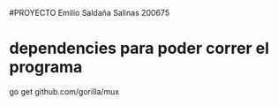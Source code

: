 #PROYECTO
Emilio Saldaña Salinas 200675
# dependencies para poder correr el programa
go get github.com/gorilla/mux
